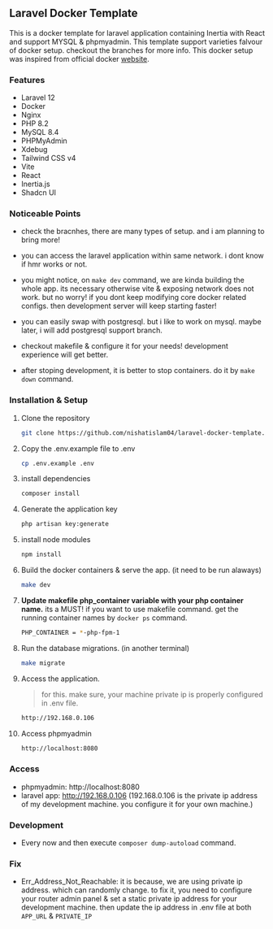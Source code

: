 ## Laravel Docker Template
This is a docker template for laravel application containing Inertia with React and support MYSQL & phpmyadmin. This  template support varieties falvour of docker setup. checkout the branches for more info. This docker setup was inspired from official docker [website](https://github.com/dockersamples/laravel-docker-examples).

### Features
- Laravel 12
- Docker
- Nginx
- PHP 8.2 
- MySQL 8.4
- PHPMyAdmin
- Xdebug
- Tailwind CSS v4
- Vite
- React
- Inertia.js
- Shadcn UI

### Noticeable Points
- check the bracnhes, there are many types of setup. and i am planning to bring more!

- you can access the laravel application within same network. i dont know if hmr works or not. 

- you might notice, on `make dev` command, we are kinda building the whole app. its necessary otherwise vite & exposing network does not work. but no worry! if you dont keep modifying core docker related configs. then development server will keep starting faster!

- you can easily swap with postgresql. but i like to work on mysql. maybe later, i will add postgresql support branch.

- checkout makefile & configure it for your needs! development experience will get better.

- after stoping development, it is better to stop containers. do it by `make down` command.

### Installation & Setup
1. Clone the repository
    ```bash
    git clone https://github.com/nishatislam04/laravel-docker-template.git
    ```
2. Copy the .env.example file to .env
    ```bash
    cp .env.example .env
    ```
3. install dependencies
    ```bash
    composer install
    ```
4. Generate the application key
    ```bash
    php artisan key:generate
    ```
5. install node modules
    ```bash
    npm install
    ```
6. Build the docker containers & serve the app. (it need to be run alaways)
    ```bash
    make dev
    ```
7. **Update makefile php_container variable with your php container name.** its  a MUST!  if you want to use makefile command. get the running container names by `docker ps` command.
    ```bash
    PHP_CONTAINER = *-php-fpm-1
    ```
8. Run the database migrations. (in another terminal)
    ```bash
    make migrate
    ```
9. Access the application.
    > for this. make sure, your machine private ip is properly configured in .env file.
    ```bash
    http://192.168.0.106
    ```
10. Access phpmyadmin
    ```bash
    http://localhost:8080
    ```

### Access 
- phpmyadmin: http://localhost:8080
- laravel app: http://192.168.0.106 
(192.168.0.106 is the private ip address of my development machine. you configure it for your own machine.)

### Development
- Every now and then execute `composer dump-autoload` command.

### Fix
- Err_Address_Not_Reachable: it is because, we are using private ip address. which can randomly change. to fix it, you need to configure your router admin panel & set a static private ip address for your development machine. then update the ip address in .env file at both `APP_URL` & `PRIVATE_IP`
